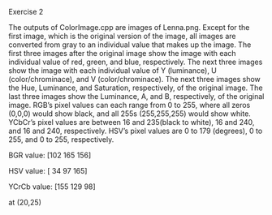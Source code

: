Exercise 2

The outputs of ColorImage.cpp are images of Lenna.png.  Except for the first image, which is the original version of the image, all images are converted from gray to an individual value that makes up the image.  The first three images after the original image show the image with each individual value of red, green, and blue, respectively.  The next three images show the image with each individual value of Y (luminance), U (color/chrominace), and V (color/chrominace).  The next three images show the Hue, Luminance, and Saturation, respectively, of the original image.  The last three images show the Luminance, A, and B, respectively, of the original image. RGB’s pixel values can each range from 0 to 255, where all zeros (0,0,0) would show black, and all 255s (255,255,255) would show white.  YCbCr’s pixel values are between 16 and 235(black to white), 16 and 240, and 16 and 240, respectively.  HSV’s pixel values are 0 to 179 (degrees), 0 to 255, and 0 to 255, respectively.

BGR value: [102 165 156]

HSV value: [ 34 97 165]

YCrCb value: [155 129 98]

at (20,25)
